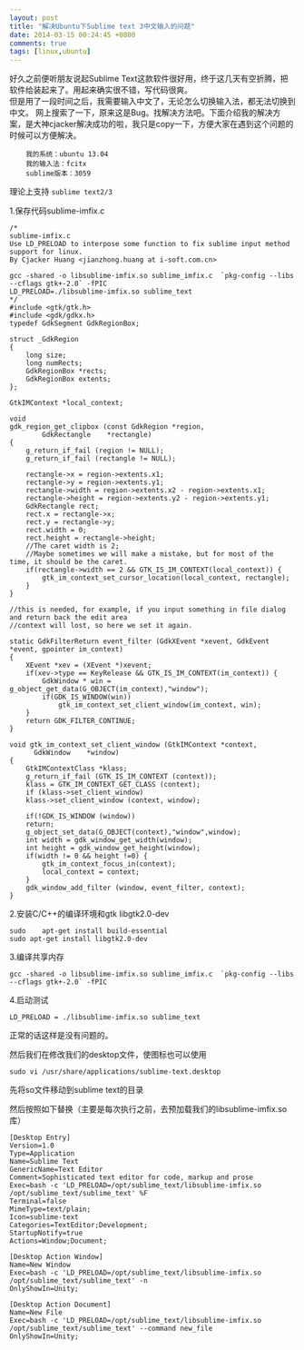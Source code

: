 ```yaml
---
layout: post
title: "解决Ubuntu下Sublime text 3中文输入的问题"
date: 2014-03-15 00:24:45 +0800
comments: true
tags: [linux,ubuntu]
---
```


好久之前便听朋友说起Sublime Text这款软件很好用，终于这几天有空折腾，把软件给装起来了。用起来确实很不错，写代码很爽。   
但是用了一段时间之后，我需要输入中文了，无论怎么切换输入法，都无法切换到中文。
网上搜索了一下，原来这是Bug。找解决方法吧。下面介绍我的解决方案，是大神cjacker解决成功的啦，我只是copy一下，方便大家在遇到这个问题的时候可以方便解决。
<!-- more -->

		我的系统：ubuntu 13.04  
		我的输入法：fcitx   
		sublime版本：3059    

理论上支持 `sublime text2/3`

1.保存代码sublime-imfix.c

	/*
	sublime-imfix.c
	Use LD_PRELOAD to interpose some function to fix sublime input method support for linux.
	By Cjacker Huang <jianzhong.huang at i-soft.com.cn>

	gcc -shared -o libsublime-imfix.so sublime_imfix.c  `pkg-config --libs --cflags gtk+-2.0` -fPIC
	LD_PRELOAD=./libsublime-imfix.so sublime_text
	*/
	#include <gtk/gtk.h>
	#include <gdk/gdkx.h>
	typedef GdkSegment GdkRegionBox;

	struct _GdkRegion
	{
  		long size;
  		long numRects;
  		GdkRegionBox *rects;
  		GdkRegionBox extents;
	};

	GtkIMContext *local_context;

	void
	gdk_region_get_clipbox (const GdkRegion *region,
            GdkRectangle    *rectangle)
	{	
  		g_return_if_fail (region != NULL);
  		g_return_if_fail (rectangle != NULL);

  		rectangle->x = region->extents.x1;
  		rectangle->y = region->extents.y1;
  		rectangle->width = region->extents.x2 - region->extents.x1;
  		rectangle->height = region->extents.y2 - region->extents.y1;
  		GdkRectangle rect;
  		rect.x = rectangle->x;
  		rect.y = rectangle->y;
  		rect.width = 0;
  		rect.height = rectangle->height; 
  		//The caret width is 2; 
  		//Maybe sometimes we will make a mistake, but for most of the time, it should be the caret.
  		if(rectangle->width == 2 && GTK_IS_IM_CONTEXT(local_context)) {
        	gtk_im_context_set_cursor_location(local_context, rectangle);
  		}
	}

	//this is needed, for example, if you input something in file dialog and return back the edit area
	//context will lost, so here we set it again.

	static GdkFilterReturn event_filter (GdkXEvent *xevent, GdkEvent *event, gpointer im_context)
	{
    	XEvent *xev = (XEvent *)xevent;
    	if(xev->type == KeyRelease && GTK_IS_IM_CONTEXT(im_context)) {
       		GdkWindow * win = g_object_get_data(G_OBJECT(im_context),"window");
       		if(GDK_IS_WINDOW(win))
         		gtk_im_context_set_client_window(im_context, win);
    	}
    	return GDK_FILTER_CONTINUE;
	}

	void gtk_im_context_set_client_window (GtkIMContext *context,
          GdkWindow    *window)
	{
  		GtkIMContextClass *klass;
  		g_return_if_fail (GTK_IS_IM_CONTEXT (context));
  		klass = GTK_IM_CONTEXT_GET_CLASS (context);
  		if (klass->set_client_window)
    	klass->set_client_window (context, window);

  		if(!GDK_IS_WINDOW (window))
    	return;
  		g_object_set_data(G_OBJECT(context),"window",window);
  		int width = gdk_window_get_width(window);
  		int height = gdk_window_get_height(window);
  		if(width != 0 && height !=0) {
    		gtk_im_context_focus_in(context);
    		local_context = context;
  		}
  		gdk_window_add_filter (window, event_filter, context); 
	}

2.安装C/C++的编译环境和gtk libgtk2.0-dev

	sudo	apt-get install build-essential
	sudo apt-get install libgtk2.0-dev

3.编译共享内存
	
	gcc -shared -o libsublime-imfix.so sublime_imfix.c  `pkg-config --libs --cflags gtk+-2.0` -fPIC

4.启动测试
	
	LD_PRELOAD = ./libsublime-imfix.so sublime_text

正常的话这样是没有问题的。

然后我们在修改我们的desktop文件，使图标也可以使用

	sudo vi /usr/share/applications/sublime-text.desktop

先将so文件移动到sublime text的目录

然后按照如下替换（主要是每次执行之前，去预加载我们的libsublime-imfix.so库）

	[Desktop Entry]
	Version=1.0
	Type=Application
	Name=Sublime Text
	GenericName=Text Editor
	Comment=Sophisticated text editor for code, markup and prose
	Exec=bash -c 'LD_PRELOAD=/opt/sublime_text/libsublime-imfix.so /opt/sublime_text/sublime_text' %F
	Terminal=false
	MimeType=text/plain;
	Icon=sublime-text
	Categories=TextEditor;Development;
	StartupNotify=true
	Actions=Window;Document;

	[Desktop Action Window]
	Name=New Window
	Exec=bash -c 'LD_PRELOAD=/opt/sublime_text/libsublime-imfix.so /opt/sublime_text/sublime_text' -n
	OnlyShowIn=Unity;

	[Desktop Action Document]
	Name=New File
	Exec=bash -c 'LD_PRELOAD=/opt/sublime_text/libsublime-imfix.so /opt/sublime_text/sublime_text' --command new_file
	OnlyShowIn=Unity;